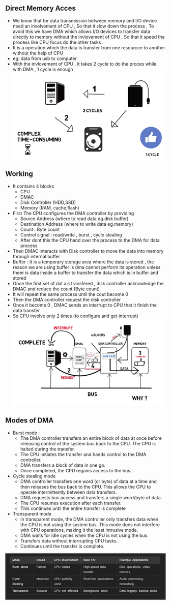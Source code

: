 ## Direct Memory Acces
* We know that for data transmission between memory and I/O device need an involvement of CPU , So that it slow down the process , To avoid this we have DMA which allows I/O devices to transfer data directly to memory without the invlovement of CPU , So that it speed the process like CPU focus do the other tasks .        
* It is a operation which the data is transfer from one resourcce to another without the help of CPU
* eg: data from usb to computer
* With the invlovement of CPU , it takes 2 cycle to do the proces while with DMA , 1 cycle is enough
![alt text](image-11.png)
## Working
* It contains 4 blocks
    * CPU
    * DMAC
    * Disk Controller (HDD,SSD)
    * Memory (RAM, cache,flash)
* First The CPU configures the DMA controller by providing
    * Source Address (where to read data eg.disk buffer)
    * Destination Address (where to write data eg.memory)
    * Count : Byte count
    * Control signal : read/write , burst , cycle stealing
    * After dont this the CPU hand over the process to the DMA for data process
* Then DMAC interacts with Disk controller to move the data into memory through internal buffer
* Buffer : It is a temporary storage area where the data is stored , the reason we are using buffer is dma cannot perform its operation unless theer is data inside a buffer to transfer the data which is in buffer and stored
* Once the first set of dat ais transfered , disk controller acknowledge the DMAC and reduce the count (Byte count)
* It will repeat the same process until the cout become 0
* Then the DMA controller request the disk controller
* Once it become 0 , DMAC sends an interrupt to CPU that it  finish the data transfer
* So CPU involve only 2 times (to configure and get interrupt)
![alt text](image-12.png)
## Modes of DMA
* Burst mode : 
    * The DMA controller transfers an entire block of data at once before releasing control of the system bus back to the CPU. The CPU is halted during the transfer.
    * The CPU initiates the transfer and hands control to the DMA controller.
    * DMA transfers a block of data in one go.
    * Once completed, the CPU regains access to the bus.
* Cycle stealing mode
    * DMA controller transfers one word (or byte) of data at a time and then releases the bus back to the CPU. This allows the CPU to operate intermittently between data transfers.
    * DMA requests bus access and transfers a single word/byte of data.
    * The CPU resumes execution after each transfer.
    * This continues until the entire transfer is complete
* Transparent mode
    * In transparent mode, the DMA controller only transfers data when the CPU is not using the system bus. This mode does not interfere with CPU operations, making it the least intrusive mode.
    * DMA waits for idle cycles when the CPU is not using the bus.
    * Transfers data without interrupting CPU tasks.
    * Continues until the transfer is complete.
    
![alt text](image-10.png)